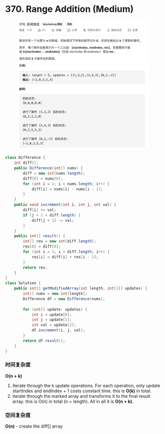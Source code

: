 # 370. Range Addition (Medium)

<figure><img src="../../../.gitbook/assets/image (44) (1) (1).png" alt=""><figcaption></figcaption></figure>

```java
class Difference {
    int diff[];
    public Difference(int[] nums) {
        diff = new int[nums.length];
        diff[0] = nums[0];
        for (int i = 1; i < nums.length; i++) {
            diff[i] = nums[i] - nums[i - 1];
        }
    }
    public void increment(int i, int j, int val) {
        diff[i] += val;
        if (j + 1 < diff.length) {
            diff[j + 1] -= val;
        }
    }
    public int[] result() {
        int[] res = new int[diff.length];
        res[0] = diff[0];
        for (int i = 1; i < diff.length; i++) {
            res[i] = diff[i] + res[i - 1];
        }
        return res;
    }
}
class Solution {
    public int[] getModifiedArray(int length, int[][] updates) {
        int[] nums = new int[length];
        Difference df = new Difference(nums);
        
        for (int[] update: updates) {
            int i = update[0];
            int j = update[1];
            int val = update[2];
            df.increment(i, j, val);
        }
        return df.result();
    }
}
```

### 时间复杂度

**O(n + k)**

1. Iterate through the k update operations. For each operation, only update startIndex and endIndex + 1 costs constant time. this is **O(k)** in total.
2. iterate through the marked array and transforms it to the final result array. this is O(n) in total (n = length). All in all it is **O(n + k)**.

### 空间复杂度

**O(n)** - create the diff\[] array
